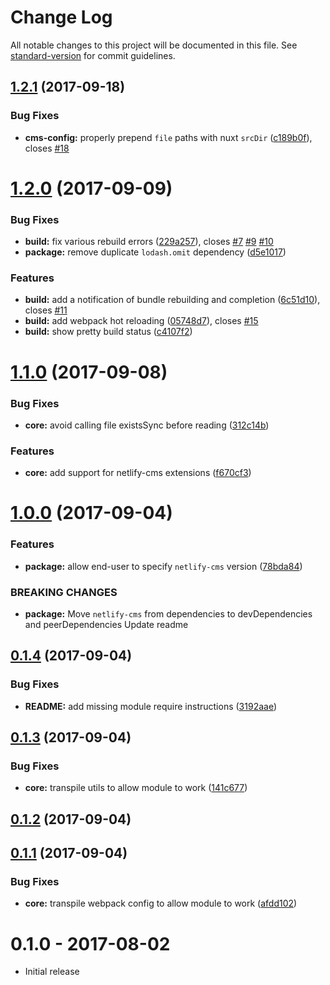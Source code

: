 # Change Log

All notable changes to this project will be documented in this file. See [standard-version](https://github.com/conventional-changelog/standard-version) for commit guidelines.

<a name="1.2.1"></a>
## [1.2.1](https://github.com/medfreeman/nuxt-netlify-cms-module/compare/v1.2.0...v1.2.1) (2017-09-18)


### Bug Fixes

* **cms-config:** properly prepend `file` paths with nuxt `srcDir` ([c189b0f](https://github.com/medfreeman/nuxt-netlify-cms-module/commit/c189b0f)), closes [#18](https://github.com/medfreeman/nuxt-netlify-cms-module/issues/18)



<a name="1.2.0"></a>
# [1.2.0](https://github.com/medfreeman/nuxt-netlify-cms-module/compare/v1.1.0...v1.2.0) (2017-09-09)


### Bug Fixes

* **build:** fix various rebuild errors ([229a257](https://github.com/medfreeman/nuxt-netlify-cms-module/commit/229a257)), closes [#7](https://github.com/medfreeman/nuxt-netlify-cms-module/issues/7) [#9](https://github.com/medfreeman/nuxt-netlify-cms-module/issues/9) [#10](https://github.com/medfreeman/nuxt-netlify-cms-module/issues/10)
* **package:** remove duplicate `lodash.omit` dependency ([d5e1017](https://github.com/medfreeman/nuxt-netlify-cms-module/commit/d5e1017))


### Features

* **build:** add a notification of bundle rebuilding and completion ([6c51d10](https://github.com/medfreeman/nuxt-netlify-cms-module/commit/6c51d10)), closes [#11](https://github.com/medfreeman/nuxt-netlify-cms-module/issues/11)
* **build:** add webpack hot reloading ([05748d7](https://github.com/medfreeman/nuxt-netlify-cms-module/commit/05748d7)), closes [#15](https://github.com/medfreeman/nuxt-netlify-cms-module/issues/15)
* **build:** show pretty build status ([c4107f2](https://github.com/medfreeman/nuxt-netlify-cms-module/commit/c4107f2))



<a name="1.1.0"></a>
# [1.1.0](https://github.com/medfreeman/nuxt-netlify-cms-module/compare/v1.0.0...v1.1.0) (2017-09-08)


### Bug Fixes

* **core:** avoid calling file existsSync before reading ([312c14b](https://github.com/medfreeman/nuxt-netlify-cms-module/commit/312c14b))


### Features

* **core:** add support for netlify-cms extensions ([f670cf3](https://github.com/medfreeman/nuxt-netlify-cms-module/commit/f670cf3))



<a name="1.0.0"></a>
# [1.0.0](https://github.com/medfreeman/nuxt-netlify-cms-module/compare/v0.1.4...v1.0.0) (2017-09-04)


### Features

* **package:** allow end-user to specify `netlify-cms` version ([78bda84](https://github.com/medfreeman/nuxt-netlify-cms-module/commit/78bda84))


### BREAKING CHANGES

* **package:** Move `netlify-cms` from dependencies to devDependencies and peerDependencies
Update readme



<a name="0.1.4"></a>
## [0.1.4](https://github.com/medfreeman/nuxt-netlify-cms-module/compare/v0.1.3...v0.1.4) (2017-09-04)


### Bug Fixes

* **README:** add missing module require instructions ([3192aae](https://github.com/medfreeman/nuxt-netlify-cms-module/commit/3192aae))



<a name="0.1.3"></a>
## [0.1.3](https://github.com/medfreeman/nuxt-netlify-cms-module/compare/v0.1.2...v0.1.3) (2017-09-04)


### Bug Fixes

* **core:** transpile utils to allow module to work ([141c677](https://github.com/medfreeman/nuxt-netlify-cms-module/commit/141c677))



<a name="0.1.2"></a>
## [0.1.2](https://github.com/medfreeman/nuxt-netlify-cms-module/compare/v0.1.1...v0.1.2) (2017-09-04)



<a name="0.1.1"></a>
## [0.1.1](https://github.com/medfreeman/nuxt-netlify-cms-module/compare/0.1.0...0.1.1) (2017-09-04)


### Bug Fixes

* **core:** transpile webpack config to allow module to work ([afdd102](https://github.com/medfreeman/nuxt-netlify-cms-module/commit/afdd102))



# 0.1.0 - 2017-08-02

- Initial release
